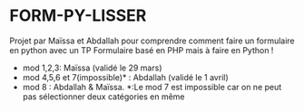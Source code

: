 # FORM-PY-LISSER
Projet par Maïssa et Abdallah pour comprendre comment faire un formulaire en python avec un TP Formulaire basé en PHP mais à faire en Python !

- mod 1,2,3: Maïssa (validé le 29 mars)
- mod 4,5,6 et 7(impossible)* : Abdallah (validé le 1 avril)
- mod 8 : Abdallah & Maïssa.
*:Le mod 7 est impossible car on ne peut pas sélectionner deux catégories en même 